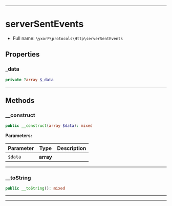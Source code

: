 ***

# serverSentEvents





* Full name: `\yxorP\protocols\Http\serverSentEvents`



## Properties


### _data



```php
private ?array $_data
```






***

## Methods


### __construct



```php
public __construct(array $data): mixed
```








**Parameters:**

| Parameter | Type | Description |
|-----------|------|-------------|
| `$data` | **array** |  |




***

### __toString



```php
public __toString(): mixed
```











***


***

